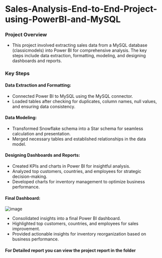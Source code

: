 # Sales-Analysis-End-to-End-Project-using-PowerBI-and-MySQL
### Project Overview
- This project involved extracting sales data from a MySQL database (classicmodels) into Power BI for comprehensive analysis. The key steps include data extraction, formatting, modeling, and designing dashboards and reports.

### Key Steps
#### Data Extraction and Formatting:

- Connected Power BI to MySQL using the MySQL connector.
- Loaded tables after checking for duplicates, column names, null values, and ensuring data consistency.
#### Data Modeling:

- Transformed Snowflake schema into a Star schema for seamless calculation and presentation.
- Merged necessary tables and established relationships in the data model.
#### Designing Dashboards and Reports:

- Created KPIs and charts in Power BI for insightful analysis.
- Analyzed top customers, countries, and employees for strategic decision-making.
- Developed charts for inventory management to optimize business performance.
#### Final Dashboard:

![image](https://github.com/Alankbiju3988/Sales-Analysis-End-to-End-Project-using-PowerBI-and-MySQL/assets/97218077/e045f99e-77c3-4774-938c-3ae7df396733)

- Consolidated insights into a final Power BI dashboard.
- Highlighted top customers, countries, and employees for sales improvement.
- Provided actionable insights for inventory reorganization based on business performance.

#### For Detailed report you can view the project report in the folder
